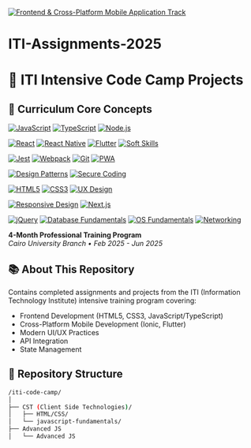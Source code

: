 [![Frontend & Cross-Platform Mobile Application Track](https://img.shields.io/badge/Track-Frontend_&_Cross_Platform_Mobile_App-2B2D42?style=for-the-badge&logo=ionic&logoColor=white)](https://www.iti.gov.eg/iti/home)

# ITI-Assignments-2025

# 🚀 ITI Intensive Code Camp Projects

## 📘 Curriculum Core Concepts

[![JavaScript](https://img.shields.io/badge/JavaScript-F7DF1E?style=flat&logo=javascript&logoColor=black)](https://developer.mozilla.org/en-US/docs/Web/JavaScript)
[![TypeScript](https://img.shields.io/badge/TypeScript-3178C6?style=flat&logo=typescript&logoColor=white)](https://www.typescriptlang.org/)
[![Node.js](https://img.shields.io/badge/Node.js-339933?style=flat&logo=nodedotjs&logoColor=white)](https://nodejs.org/en/docs/)

[![React](https://img.shields.io/badge/React-20232A?style=flat&logo=react&logoColor=61DAFB)](https://reactjs.org/)
[![React Native](https://img.shields.io/badge/React_Native-20232A?style=flat&logo=react&logoColor=61DAFB)](https://reactnative.dev/)
[![Flutter](https://img.shields.io/badge/Flutter-02569B?style=flat&logo=flutter&logoColor=white)](https://flutter.dev/)
[![Soft Skills](https://img.shields.io/badge/Soft_Skills-FF6B6B?style=flat&logo=storybook&logoColor=white)](https://www.coursera.org/courses?query=soft%20skills)

[![Jest](https://img.shields.io/badge/Jest-C21325?style=flat&logo=jest&logoColor=white)](https://jestjs.io/)
[![Webpack](https://img.shields.io/badge/Webpack-8DD6F9?style=flat&logo=webpack&logoColor=black)](https://webpack.js.org/)
[![Git](https://img.shields.io/badge/Git-F05032?style=flat&logo=git&logoColor=white)](https://git-scm.com/book/en/v2)
[![PWA](https://img.shields.io/badge/PWA-5A0FC8?style=flat&logo=pwa&logoColor=white)](https://web.dev/progressive-web-apps/)

[![Design Patterns](https://img.shields.io/badge/Design_Patterns-FFA500?style=flat&logo=ko-fi&logoColor=white)](https://refactoring.guru/design-patterns)
[![Secure Coding](https://img.shields.io/badge/Secure_Coding-4EAA25?style=flat&logo=owasp&logoColor=white)](https://owasp.org/www-project-top-ten/)

[![HTML5](https://img.shields.io/badge/HTML5-E34F26?style=flat&logo=html5&logoColor=white)](https://developer.mozilla.org/en-US/docs/Web/HTML)
[![CSS3](https://img.shields.io/badge/CSS3-1572B6?style=flat&logo=css3&logoColor=white)](https://developer.mozilla.org/en-US/docs/Web/CSS)
[![UX Design](https://img.shields.io/badge/UX_Design-FF4088?style=flat&logo=adobexd&logoColor=white)](https://www.nngroup.com/articles/mobile-ux/)

[![Responsive Design](https://img.shields.io/badge/Responsive_Design-00CC99?style=flat&logo=responsivedesign&logoColor=white)](https://css-tricks.com/snippets/css/complete-guide-grid/)
[![Next.js](https://img.shields.io/badge/Next.js-000000?style=flat&logo=nextdotjs&logoColor=white)](https://nextjs.org/docs)

[![jQuery](https://img.shields.io/badge/jQuery-0769AD?style=flat&logo=jquery&logoColor=white)](https://learn.jquery.com/)
[![Database Fundamentals](https://img.shields.io/badge/Database_Fundamentals-4479A1?style=flat&logo=postgresql&logoColor=white)](https://www.w3schools.com/sql/)
[![OS Fundamentals](https://img.shields.io/badge/OS_Fundamentals-999999?style=flat&logo=linux&logoColor=white)](https://www.coursera.org/learn/os)
[![Networking](https://img.shields.io/badge/Networking-0096D6?style=flat&logo=cisco&logoColor=white)](https://www.cisco.com/c/en/us/training-events/training-certifications/certifications/entry/ccna.html)


**4-Month Professional Training Program**  
*Cairo University Branch • Feb 2025 - Jun 2025*  

## 📚 About This Repository
Contains completed assignments and projects from the ITI (Information Technology Institute) intensive training program covering:

- Frontend Development (HTML5, CSS3, JavaScript/TypeScript)
- Cross-Platform Mobile Development (Ionic, Flutter)
- Modern UI/UX Practices
- API Integration
- State Management

## 📂 Repository Structure
```bash
/iti-code-camp/
│
├── CST (Client Side Technologies)/
│   ├── HTML/CSS/
│   └── javascript-fundamentals/
├── Advanced JS
│   └── Advanced JS
